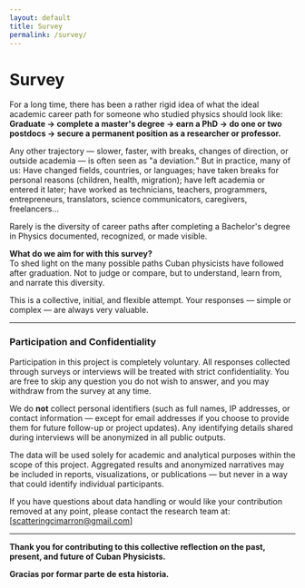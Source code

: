 ```yaml
---
layout: default
title: Survey
permalink: /survey/
---
```


# Survey

For a long time, there has been a rather rigid idea of what the ideal academic career path for someone who studied physics should look like: **Graduate → complete a master's degree → earn a PhD → do one or two postdocs → secure a permanent position as a researcher or professor.**

Any other trajectory — slower, faster, with breaks, changes of direction, or outside academia — is often seen as "a deviation." But in practice, many of us: Have changed fields, countries, or languages; have taken breaks for personal reasons (children, health, migration); have left academia or entered it later; have worked as technicians, teachers, programmers, entrepreneurs, translators, science communicators, caregivers, freelancers...  

Rarely is the diversity of career paths after completing a Bachelor's degree in Physics documented, recognized, or made visible.  

**What do we aim for with this survey?**  
To shed light on the many possible paths Cuban physicists have followed after graduation. Not to judge or compare, but to understand, learn from, and narrate this diversity.

This is a collective, initial, and flexible attempt. Your responses — simple or complex — are always very valuable.

---

### Participation and Confidentiality

Participation in this project is completely voluntary. All responses collected through surveys or interviews will be treated with strict confidentiality. You are free to skip any question you do not wish to answer, and you may withdraw from the survey at any time.

We do **not** collect personal identifiers (such as full names, IP addresses, or contact information — except for email addresses if you choose to provide them for future follow-up or project updates). Any identifying details shared during interviews will be anonymized in all public outputs.

The data will be used solely for academic and analytical purposes within the scope of this project. Aggregated results and anonymized narratives may be included in reports, visualizations, or publications — but never in a way that could identify individual participants.

If you have questions about data handling or would like your contribution removed at any point, please contact the research team at: [scatteringcimarron@gmail.com]

---

**Thank you for contributing to this collective reflection on the past, present, and future of Cuban Physicists.**

**Gracias por formar parte de esta historia.**
